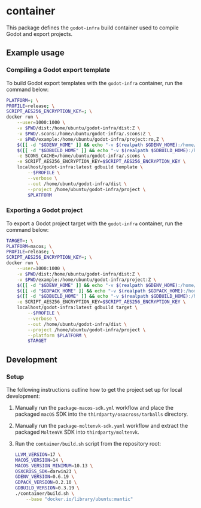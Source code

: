 # container

This package defines the `godot-infra` build container used to compile Godot and export projects.

## **Example usage**

### **Compiling a Godot export template**

To build Godot export templates with the `godot-infra` container, run the command below:

```sh
PLATFORM=; \
PROFILE=release; \
SCRIPT_AES256_ENCRYPTION_KEY=; \
docker run \
    --user=1000:1000 \
    -v $PWD/dist:/home/ubuntu/godot-infra/dist:Z \
    -v $PWD/.scons:/home/ubuntu/godot-infra/.scons:Z \
    -v $PWD/example:/home/ubuntu/godot-infra/project:ro,Z \
    $([[ -d "$GDENV_HOME" ]] && echo "-v $(realpath $GDENV_HOME):/home/ubuntu/godot-infra/.gdenv:Z") \
    $([[ -d "$GDBUILD_HOME" ]] && echo "-v $(realpath $GDBUILD_HOME):/home/ubuntu/godot-infra/.gdbuild:Z") \
    -e SCONS_CACHE=/home/ubuntu/godot-infra/.scons \
    -e SCRIPT_AES256_ENCRYPTION_KEY=$SCRIPT_AES256_ENCRYPTION_KEY \
    localhost/godot-infra:latest gdbuild template \
        --$PROFILE \
        --verbose \
        --out /home/ubuntu/godot-infra/dist \
        --project /home/ubuntu/godot-infra/project \
        $PLATFORM
```

### **Exporting a Godot project**

To export a Godot project target with the `godot-infra` container, run the command below:

```sh
TARGET=; \
PLATFORM=macos; \
PROFILE=release; \
SCRIPT_AES256_ENCRYPTION_KEY=; \
docker run \
    --user=1000:1000 \
    -v $PWD/dist:/home/ubuntu/godot-infra/dist:Z \
    -v $PWD/example:/home/ubuntu/godot-infra/project:Z \
    $([[ -d "$GDENV_HOME" ]] && echo "-v $(realpath $GDENV_HOME):/home/ubuntu/godot-infra/.gdenv:Z") \
    $([[ -d "$GDPACK_HOME" ]] && echo "-v $(realpath $GDPACK_HOME):/home/ubuntu/godot-infra/.gdpack:Z") \
    $([[ -d "$GDBUILD_HOME" ]] && echo "-v $(realpath $GDBUILD_HOME):/home/ubuntu/godot-infra/.gdbuild:Z") \
    -e SCRIPT_AES256_ENCRYPTION_KEY=$SCRIPT_AES256_ENCRYPTION_KEY \
    localhost/godot-infra:latest gdbuild target \
        --$PROFILE \
        --verbose \
        --out /home/ubuntu/godot-infra/dist \
        --project /home/ubuntu/godot-infra/project \
        --platform $PLATFORM \
        $TARGET
```

## **Development**

### **Setup**

The following instructions outline how to get the project set up for local development:

1. Manually run the `package-macos-sdk.yml` workflow and place the packaged `macOS` SDK into the `thirdparty/osxcross/tarballs` directory.
2. Manually run the `package-moltenvk-sdk.yaml` workflow and extract the packaged `MoltenVK` SDK into `thirdparty/moltenvk`.
3. Run the `container/build.sh` script from the repository root:

    ```sh
    LLVM_VERSION=17 \
    MACOS_VERSION=14 \
    MACOS_VERSION_MINIMUM=10.13 \
    OSXCROSS_SDK=darwin23 \
    GDENV_VERSION=0.6.19 \
    GDPACK_VERSION=0.2.10 \
    GDBUILD_VERSION=0.3.19 \
    ./container/build.sh \
        --base "docker.io/library/ubuntu:mantic"
    ```
